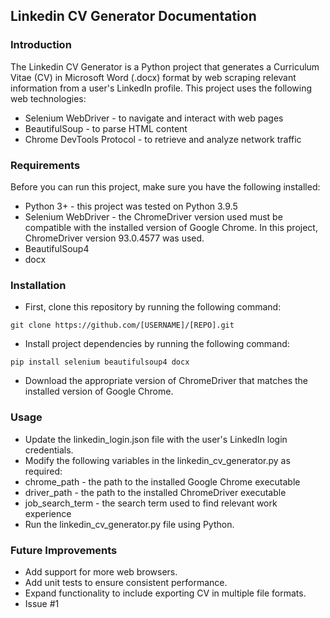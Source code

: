 ## Linkedin CV Generator Documentation

### Introduction
The Linkedin CV Generator is a Python project that generates a Curriculum Vitae (CV) in Microsoft Word (.docx) format by web scraping relevant information from a user's LinkedIn profile. This project uses the following web technologies:

* Selenium WebDriver - to navigate and interact with web pages
* BeautifulSoup - to parse HTML content
* Chrome DevTools Protocol - to retrieve and analyze network traffic

### Requirements
Before you can run this project, make sure you have the following installed:

* Python 3+ - this project was tested on Python 3.9.5
* Selenium WebDriver - the ChromeDriver version used must be compatible with the installed version of Google Chrome. In this project, ChromeDriver version 93.0.4577 was used.
* BeautifulSoup4
* docx

### Installation
- First, clone this repository by running the following command:

`git clone https://github.com/[USERNAME]/[REPO].git`

- Install project dependencies by running the following command:

`pip install selenium beautifulsoup4 docx`

- Download the appropriate version of ChromeDriver that matches the installed version of Google Chrome.

### Usage
* Update the linkedin_login.json file with the user's LinkedIn login credentials.
* Modify the following variables in the linkedin_cv_generator.py as required:
* chrome_path - the path to the installed Google Chrome executable
* driver_path - the path to the installed ChromeDriver executable
* job_search_term - the search term used to find relevant work experience
* Run the linkedin_cv_generator.py file using Python.

### Future Improvements
* Add support for more web browsers.
* Add unit tests to ensure consistent performance.
* Expand functionality to include exporting CV in multiple file formats.
* Issue #1
